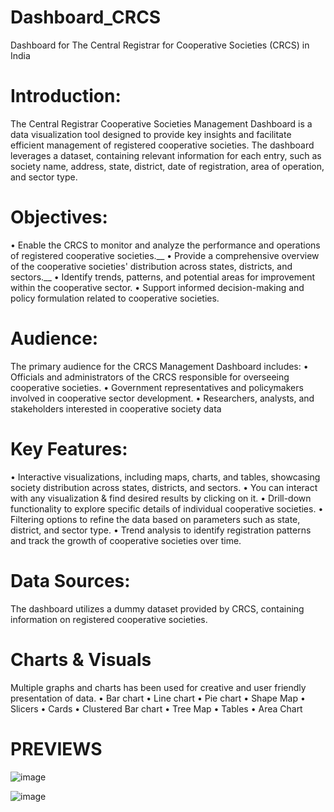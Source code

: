 # Dashboard_CRCS
Dashboard for The Central Registrar for Cooperative Societies (CRCS) in India

# Introduction:
The Central Registrar Cooperative Societies Management Dashboard is a data visualization tool designed to provide key insights and facilitate efficient management of registered cooperative societies. The dashboard leverages a dataset, containing relevant information for each entry, such as society name, address, state, district, date of registration, area of operation, and sector type.

# Objectives:
• Enable the CRCS to monitor and analyze the performance and operations of registered cooperative societies.__
• Provide a comprehensive overview of the cooperative societies' distribution across states, districts, and sectors.__
• Identify trends, patterns, and potential areas for improvement within the cooperative sector.
• Support informed decision-making and policy formulation related to cooperative societies.

# Audience:
The primary audience for the CRCS Management Dashboard includes:
• Officials and administrators of the CRCS responsible for overseeing cooperative societies.
• Government representatives and policymakers involved in cooperative sector development.
• Researchers, analysts, and stakeholders interested in cooperative society data

# Key Features:
• Interactive visualizations, including maps, charts, and tables, showcasing society distribution across states, districts, and sectors.
• You can interact with any visualization & find desired results by clicking on it.
• Drill-down functionality to explore specific details of individual cooperative societies.
• Filtering options to refine the data based on parameters such as state, district, and sector type.
• Trend analysis to identify registration patterns and track the growth of cooperative societies over time.

# Data Sources:
The dashboard utilizes a dummy dataset provided by CRCS, containing information on registered cooperative societies.

# Charts & Visuals
Multiple graphs and charts has been used for creative and user friendly presentation of data.
• Bar chart
• Line chart
• Pie chart
• Shape Map
• Slicers
• Cards
• Clustered Bar chart
• Tree Map
• Tables
• Area Chart

# PREVIEWS

![image](https://github.com/DAKSH1-HUB/Dashboard_CRCS/assets/81084807/3fb48483-026a-40b5-a694-9543ad7880a6)

![image](https://github.com/DAKSH1-HUB/Dashboard_CRCS/assets/81084807/f03af993-ef80-4c76-ac3f-e3985d89d83e)

